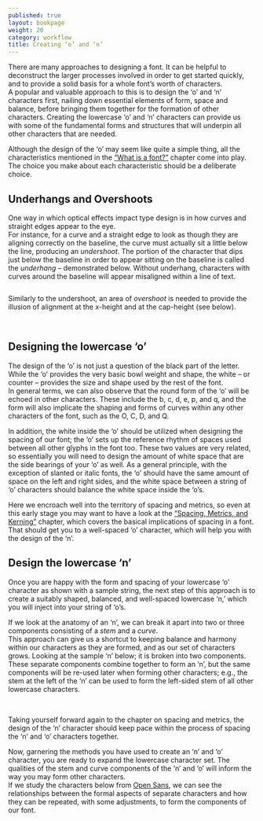 ```yaml
---
published: true
layout: bookpage
weight: 20
category: workflow
title: Creating ‘o’ and ‘n’
---
```


There are many approaches to designing a font. It can be helpful to deconstruct the larger processes
involved in order to get started quickly, and to provide a solid basis for a whole font’s worth of
characters.  
A popular and valuable approach to this is to design the ‘o’ and ‘n’ characters first, nailing down
essential elements of form, space and balance, before bringing them together for the formation of
other characters. Creating the lowercase ‘o’ and ‘n’ characters can provide us with some of the
fundamental forms and structures that will underpin all other characters that are needed.

Although the design of the ‘o’ may seem like quite a simple thing, all the characteristics mentioned
in the [“What is a font?”] chapter come into play. The choice you make about each characteristic
should be a deliberate choice.

## Underhangs and Overshoots

One way in which optical effects impact type design is in how curves and straight edges appear to
the eye.  
For instance, for a curve and a straight edge to look as though they are aligning correctly on the
baseline, the curve must actually sit a little below the line, producing an *undershoot*. The
portion of the character that dips just below the baseline in order to appear sitting on the
baseline is called the *underhang* &ndash; demonstrated below. Without underhang, characters with
curves around the baseline will appear misaligned within a line of text.

<img src="images/underhang1.png" alt>

Similarly to the undershoot, an area of *overshoot* is needed to provide the illusion of alignment
at the x-height and at the cap-height (see below).

<img src="images/nox-opensans.png" alt>

<img src="images/nox-merriw_1.png" alt>

## Designing the lowercase ‘o’

The design of the ‘o’ is not just a question of the black part of the letter. While the ‘o’ provides
the very basic bowl weight and shape, the white &ndash; or counter &ndash; provides the size and
shape used by the rest of the font.  
In general terms, we can also observe that the round form of the ‘o’ will be echoed in other
characters. These include the b, c, d, e, p, and q, and the form will also implicate the shaping and
forms of curves within any other characters of the font, such as the O, C, D, and Q.

In addition, the white inside the ‘o’ should be utilized when designing the spacing of our font; the
‘o’ sets up the reference rhythm of spaces used between all other glyphs in the font too. These two
values are very related, so essentially you will need to design the amount of white space that are
the side bearings of your ‘o’ as well.  As a general principle, with the exception of slanted or
italic fonts, the ‘o’ should have the same amount of space on the left and right sides, and the
white space between a string of ‘o’ characters should balance the white space inside the ‘o’s.

Here we encroach well into the territory of spacing and metrics, so even at this early stage you
may want to have a look at the [“Spacing, Metrics, and Kerning”] chapter, which covers the basical
implications of spacing in a font.  
That should get you to a well-spaced ‘o’ character, which will help you with the design of the ‘n’.

## Design the lowercase ‘n’

Once you are happy with the form and spacing of your lowercase ‘o’ character as shown with a sample
string, the next step of this approach is to create a suitably shaped, balanced, and well-spaced
lowercase ‘n,’ which you will inject into your string of ‘o’s.

If we look at the anatomy of an ‘n’, we can break it apart into two or three components consisting of a <i>stem</i> and a <i>curve</i>.  
This approach can give us a shortcut to keeping balance and harmony within our characters as they
are formed, and as our set of characters grows. Looking at the sample ‘n’ below; it is broken into
two components. These separate components combine together to form an ‘n’, but the same components
will be re-used later when forming other characters; e.g., the stem at the left of the ‘n’ can be
used to form the left-sided stem of all other lowercase characters.

<img src="images/n-compo-2.png" style="display:inline-block; max-width: 450px" alt>

<img src="images/n-compo-1_1.png" style="display:inline-block; max-width: 450px" alt>

Taking yourself forward again to the chapter on spacing and metrics, the design of the ‘n’ character
should keep pace within the process of spacing the ‘n’ and ‘o’ characters together.

Now, garnering the methods you have used to create an ‘n’ and ‘o’ character, you are ready to expand
the lowercase character set. The qualities of the stem and curve components of the ‘n’ and ‘o’ will
inform the way you may form other characters.  
If we study the characters below from [Open Sans], we can see the relationships between the formal
aspects of separate characters and how they can be repeated, with some adjustments, to form the
components of our font.

<img src="images/h-m-n-curves.png" style="display:inline-block; max-width: 450px" alt>

<img src="images/b-c-d-e-curves.png" style="display:inline-block; max-width: 450px" alt>

<img src="images/i-j-t-f-curves.png" style="display:inline-block; max-width: 450px" alt>

[“What is a font?”]: What_Is_a_Font.html
[“Spacing, Metrics, and Kerning”]: Spacing_Metrics_and_Kerning.html
[Open Sans]: http://opensans.com/